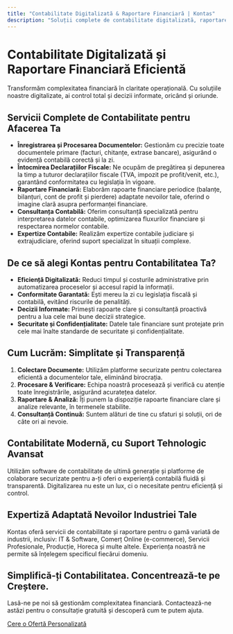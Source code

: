 ```yaml
---
title: "Contabilitate Digitalizată & Raportare Financiară | Kontas"
description: "Soluții complete de contabilitate digitalizată, raportare financiară precisă și consultanță expertă. Asigurăm conformitate și eficiență pentru afacerea ta."
---
```

<!-- Hreflang tags for SEO -->
<!--
<link rel="alternate" href="https://kontas.ro/servicii/contabilitate-raportare/" hreflang="ro-RO" />
<link rel="alternate" href="https://kontas.ro/en/services/accounting-reporting/" hreflang="en-RO" />
<link rel="alternate" href="https://kontas.ro/servicii/contabilitate-raportare/" hreflang="x-default" />
-->

# Contabilitate Digitalizată și Raportare Financiară Eficientă

Transformăm complexitatea financiară în claritate operațională. Cu soluțiile noastre digitalizate, ai control total și decizii informate, oricând și oriunde.

## Servicii Complete de Contabilitate pentru Afacerea Ta

*   **Înregistrarea și Procesarea Documentelor:** Gestionăm cu precizie toate documentele primare (facturi, chitanțe, extrase bancare), asigurând o evidență contabilă corectă și la zi.
*   **Întocmirea Declarațiilor Fiscale:** Ne ocupăm de pregătirea și depunerea la timp a tuturor declarațiilor fiscale (TVA, impozit pe profit/venit, etc.), garantând conformitatea cu legislația în vigoare.
*   **Raportare Financiară:** Elaborăm rapoarte financiare periodice (balanțe, bilanțuri, cont de profit și pierdere) adaptate nevoilor tale, oferind o imagine clară asupra performanței financiare.
*   **Consultanța Contabilă:** Oferim consultanță specializată pentru interpretarea datelor contabile, optimizarea fluxurilor financiare și respectarea normelor contabile.
*   **Expertize Contabile:** Realizăm expertize contabile judiciare și extrajudiciare, oferind suport specializat în situații complexe.

## De ce să alegi Kontas pentru Contabilitatea Ta?

*   **Eficiență Digitalizată:** Reduci timpul și costurile administrative prin automatizarea proceselor și accesul rapid la informații.
*   **Conformitate Garantată:** Ești mereu la zi cu legislația fiscală și contabilă, evitând riscurile de penalități.
*   **Decizii Informate:** Primești rapoarte clare și consultanță proactivă pentru a lua cele mai bune decizii strategice.
*   **Securitate și Confidențialitate:** Datele tale financiare sunt protejate prin cele mai înalte standarde de securitate și confidențialitate.

## Cum Lucrăm: Simplitate și Transparență

1.  **Colectare Documente:** Utilizăm platforme securizate pentru colectarea eficientă a documentelor tale, eliminând birocrația.
2.  **Procesare & Verificare:** Echipa noastră procesează și verifică cu atenție toate înregistrările, asigurând acuratețea datelor.
3.  **Raportare & Analiză:** Îți punem la dispoziție rapoarte financiare clare și analize relevante, în termenele stabilite.
4.  **Consultanță Continuă:** Suntem alături de tine cu sfaturi și soluții, ori de câte ori ai nevoie.

## Contabilitate Modernă, cu Suport Tehnologic Avansat

Utilizăm software de contabilitate de ultimă generație și platforme de colaborare securizate pentru a-ți oferi o experiență contabilă fluidă și transparentă. Digitalizarea nu este un lux, ci o necesitate pentru eficiență și control.

## Expertiză Adaptată Nevoilor Industriei Tale

Kontas oferă servicii de contabilitate și raportare pentru o gamă variată de industrii, inclusiv: IT & Software, Comerț Online (e-commerce), Servicii Profesionale, Producție, Horeca și multe altele. Experiența noastră ne permite să înțelegem specificul fiecărui domeniu.

## Simplifică-ți Contabilitatea. Concentrează-te pe Creștere.

Lasă-ne pe noi să gestionăm complexitatea financiară. Contactează-ne astăzi pentru o consultație gratuită și descoperă cum te putem ajuta.

[Cere o Ofertă Personalizată](/contact/)

